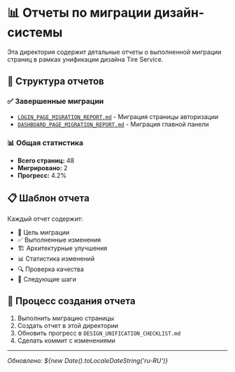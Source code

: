 # 📊 Отчеты по миграции дизайн-системы

Эта директория содержит детальные отчеты о выполненной миграции страниц в рамках унификации дизайна Tire Service.

## 📁 Структура отчетов

### ✅ Завершенные миграции
- [`LOGIN_PAGE_MIGRATION_REPORT.md`](./LOGIN_PAGE_MIGRATION_REPORT.md) - Миграция страницы авторизации
- [`DASHBOARD_PAGE_MIGRATION_REPORT.md`](./DASHBOARD_PAGE_MIGRATION_REPORT.md) - Миграция главной панели

### 📊 Общая статистика
- **Всего страниц:** 48
- **Мигрировано:** 2
- **Прогресс:** 4.2%

## 📋 Шаблон отчета

Каждый отчет содержит:
- 🎯 Цель миграции
- ✅ Выполненные изменения
- 🏗️ Архитектурные улучшения
- 📊 Статистика изменений
- 🔍 Проверка качества
- 📝 Следующие шаги

## 🔄 Процесс создания отчета

1. Выполнить миграцию страницы
2. Создать отчет в этой директории
3. Обновить прогресс в `DESIGN_UNIFICATION_CHECKLIST.md`
4. Сделать коммит с изменениями

---
*Обновлено: ${new Date().toLocaleDateString('ru-RU')}* 